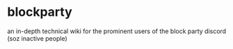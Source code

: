 # blockparty
an in-depth technical wiki for the prominent users of the block party discord (soz inactive people)
